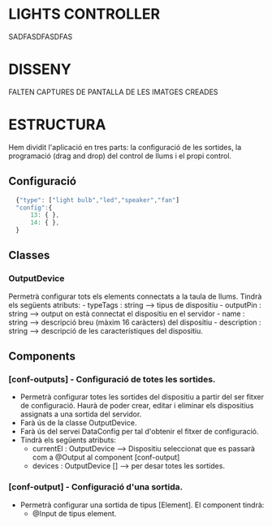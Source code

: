 # LIGHTS CONTROLLER
SADFASDFASDFAS


# DISSENY
FALTEN CAPTURES DE PANTALLA DE LES IMATGES CREADES

# ESTRUCTURA
Hem dividit l'aplicació en tres parts: la configuració de les sortides, la programació (drag and drop) del control de llums i el propi control.

## Configuració

```javascript
  {"type": ["light bulb","led","speaker","fan"]
  "config":{
      13: { },
      14: { },
  }
```

## Classes
### OutputDevice
Permetrà configurar tots els elements connectats a la taula de llums. Tindrà els següents atributs:
    - typeTags      : string    --> tipus de dispositiu
    - outputPin     : string    --> output on està connectat el dispositiu en el servidor
    - name          : string    --> descripció breu (màxim 16 caràcters) del dispositiu
    - description   : string    --> descripció de les característiques del dispositiu.

## Components

### [conf-outputs] - Configuració de totes les sortides.
- Permetrà configurar totes les sortides del dispositiu a partir del ser fitxer de configuració. Haurà de poder crear, editar i eliminar els dispositius assignats a una sortida del servidor.
- Farà ús de la classe OutputDevice.
- Farà ús del servei DataConfig per tal d'obtenir el fitxer de configuració.
- Tindrà els següents atributs:
    - currentEl     : OutputDevice    --> Dispositiu seleccionat que es passarà com a @Output al component [conf-output]
    - devices       : OutputDevice [] --> per desar totes les sortides.

### [conf-output] - Configuració d'una sortida.
- Permetrà configurar una sortida de tipus [Element]. El component tindrà:
    - @Input <el> de tipus element.
